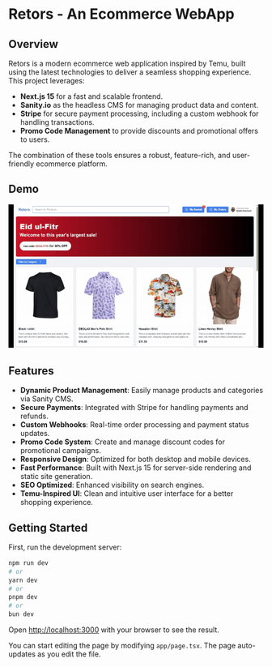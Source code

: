 # Retors - An Ecommerce WebApp

## Overview

Retors is a modern ecommerce web application inspired by Temu, built using the latest technologies to deliver a seamless shopping experience. This project leverages:

- **Next.js 15** for a fast and scalable frontend.
- **Sanity.io** as the headless CMS for managing product data and content.
- **Stripe** for secure payment processing, including a custom webhook for handling transactions.
- **Promo Code Management** to provide discounts and promotional offers to users.

The combination of these tools ensures a robust, feature-rich, and user-friendly ecommerce platform.

## Demo

![Demo](demo.gif)

## Features

- **Dynamic Product Management**: Easily manage products and categories via Sanity CMS.
- **Secure Payments**: Integrated with Stripe for handling payments and refunds.
- **Custom Webhooks**: Real-time order processing and payment status updates.
- **Promo Code System**: Create and manage discount codes for promotional campaigns.
- **Responsive Design**: Optimized for both desktop and mobile devices.
- **Fast Performance**: Built with Next.js 15 for server-side rendering and static site generation.
- **SEO Optimized**: Enhanced visibility on search engines.
- **Temu-Inspired UI**: Clean and intuitive user interface for a better shopping experience.

## Getting Started

First, run the development server:

```bash
npm run dev
# or
yarn dev
# or
pnpm dev
# or
bun dev
```

Open [http://localhost:3000](http://localhost:3000) with your browser to see the result.

You can start editing the page by modifying `app/page.tsx`. The page auto-updates as you edit the file.
